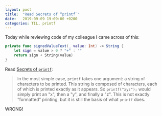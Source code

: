 ```yaml
---
layout: post
title:  "Read Secrets of “printf`"
date:   2019-09-09 19:09:00 +0200
categories: TIL, printf
---
```

Today while reviewing code of my colleague I came across of this:

```Swift
private func signedValueText(_ value: Int) -> String {
    let sign = value > 0 ? "+" : ""
    return sign + String(value)
}
```

Read [Secrets of `printf`](https://www.cypress.com/file/54441/download):

> In the most simple case, `printf` takes one argument: a string of characters to be printed. This string is composed of characters, each of which is printed exactly as it appears. So `printf("xyz");` would simply print an "x", then a "y", and finally a "z". This is not exactly “formatted” printing, but it is still the basis of what `printf` does.

WRONG!
